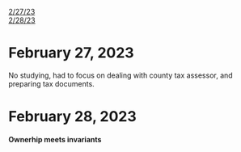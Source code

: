 [2/27/23](#february-27-2023)<br>
[2/28/23](#february-28-2023)<br>

# February 27, 2023 

No studying, had to focus on dealing with county tax assessor, and preparing tax documents.

# February 28, 2023 

#### Ownerhip meets invariants

